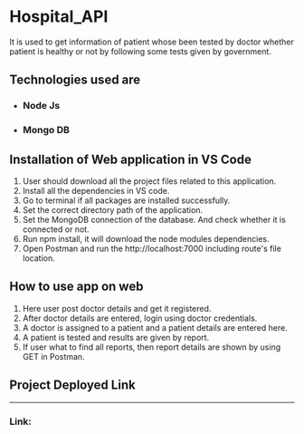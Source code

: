# Hospital_API
It is used to get information of patient whose been tested by doctor whether patient is healthy or not by following some tests given by government.

## Technologies used are
+ ### Node Js
+ ### Mongo DB

## Installation of Web application in VS Code
1. User should download all the project files related to this application.
2. Install all the dependencies in VS code.
3. Go to terminal if all packages are installed successfully.
4. Set the correct directory path of the application.
5. Set the MongoDB connection of the database. And check whether it is connected or not.
6. Run npm install, it will download the node modules dependencies.
7. Open Postman and run the http://localhost:7000 including route's file location.

## How to use app on web
1. Here user post doctor details and get it registered.
2. After doctor details are entered, login using doctor credentials.
3. A doctor is assigned to a patient and a patient details are entered here.
4. A patient is tested and results are given by report.
5. If user what to find all reports, then report details are shown by using GET in Postman.

 ## Project Deployed Link
***
### Link: 
